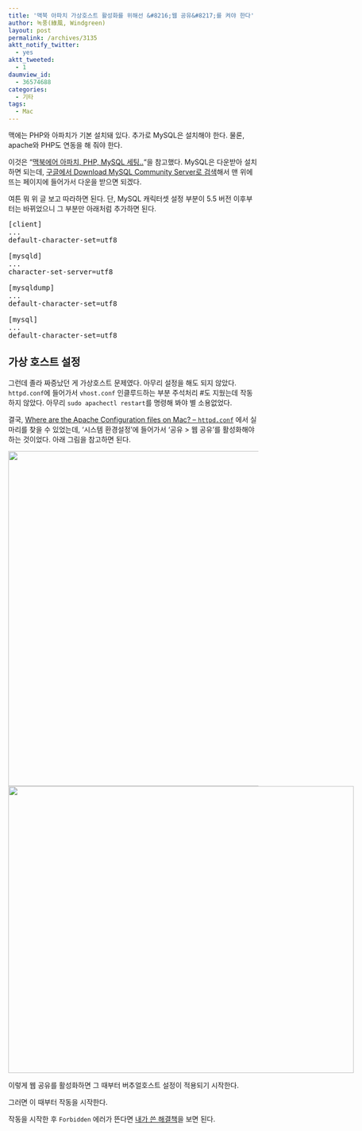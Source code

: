 ```yaml
---
title: '맥북 아파치 가상호스트 활성화를 위해선 &#8216;웹 공유&#8217;를 켜야 한다'
author: 녹풍(綠風, Windgreen)
layout: post
permalink: /archives/3135
aktt_notify_twitter:
  - yes
aktt_tweeted:
  - 1
daumview_id:
  - 36574688
categories:
  - 기타
tags:
  - Mac
---
```

맥에는 PHP와 아파치가 기본 설치돼 있다. 추가로 MySQL은 설치해야 한다. 물론, apache와 PHP도 연동을 해 줘야 한다.

이것은 &#8220;[맥북에어 아파치, PHP, MySQL 세팅..][1]&#8220;을 참고했다. MySQL은 다운받아 설치하면 되는데, [구글에서 Download MySQL Community Server로 검색][2]해서 맨 위에 뜨는 페이지에 들어가서 다운을 받으면 되겠다.

여튼 뭐 위 글 보고 따라하면 된다. 단, MySQL 캐릭터셋 설정 부분이 5.5 버전 이후부터는 바뀌었으니 그 부분만 아래처럼 추가하면 된다.

<pre>[client]
...
default-character-set=utf8

[mysqld]
...
character-set-server=utf8

[mysqldump]
...
default-character-set=utf8

[mysql]
...
default-character-set=utf8</pre>

## 가상 호스트 설정

그런데 졸라 짜증났던 게 가상호스트 문제였다. 아무리 설정을 해도 되지 않았다. `httpd.conf`에 들어가서 `vhost.conf` 인클루드하는 부분 주석처리 #도 지웠는데 작동하지 않았다. 아무리 `sudo apachectl restart`를 명령해 봐야 별 소용없었다.

결국, [Where are the Apache Configuration files on Mac? – `httpd.conf`][3] 에서 실마리를 찾을 수 있었는데, &#8216;시스템 환경설정&#8217;에 들어가서 &#8216;공유 > 웹 공유&#8217;를 활성화해야 하는 것이었다. 아래 그림을 참고하면 된다.

<img class="aligncenter" alt="" src="http://dl.dropbox.com/u/15546257/blog/mytory/macbook-web-sharing-1.png" width="782" height="675" />

<div style="width: 706px" class="wp-caption aligncenter">
  <img class=" " alt="" src="http://dl.dropbox.com/u/15546257/blog/mytory/macbook-web-sharing-2.png" width="696" height="578" /><p class="wp-caption-text">
    이렇게 웹 공유를 활성화하면 그 때부터 버추얼호스트 설정이 적용되기 시작한다.
  </p>
</div>

그러면 이 때부터 작동을 시작한다.

작동을 시작한 후 `Forbidden` 에러가 뜬다면 [내가 쓴 해결책][4]을 보면 된다.

 [1]: http://madchick.egloos.com/3662494 "맥북에어 아파치, PHP, MySQL 세팅.."
 [2]: https://www.google.co.kr/#q=Download+MySQL+Community+Server
 [3]: http://smartwebdeveloper.com/mac/httpd-conf-location-mac
 [4]: http://mytory.net/archives/3143 "아파치 Forbidden  You don’t have permission to access / on this server. 에러 해결"